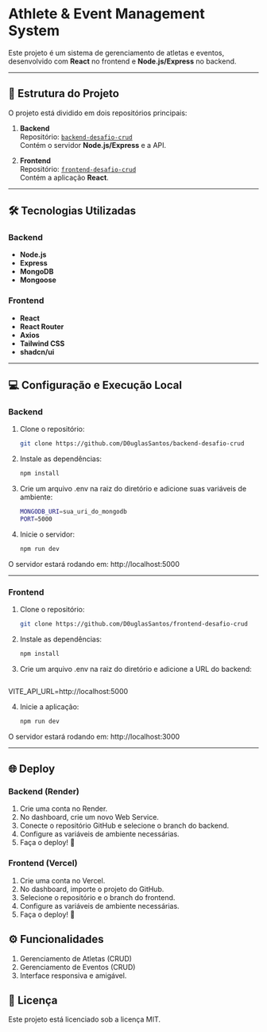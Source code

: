 # **Athlete & Event Management System**

Este projeto é um sistema de gerenciamento de atletas e eventos, desenvolvido com **React** no frontend e **Node.js/Express** no backend.
 
---

## 📂 **Estrutura do Projeto**

O projeto está dividido em dois repositórios principais:

1. **Backend**  
   Repositório: [`backend-desafio-crud`](https://github.com/D0uglasSantos/backend-desafio-crud/tree/main)  
   Contém o servidor **Node.js/Express** e a API.  

2. **Frontend**  
   Repositório: [`frontend-desafio-crud`](https://github.com/D0uglasSantos/frontend-desafio-crud)  
   Contém a aplicação **React**.

---

## 🛠 **Tecnologias Utilizadas**

### **Backend**
- **Node.js**
- **Express**
- **MongoDB**
- **Mongoose**

### **Frontend**
- **React**
- **React Router**
- **Axios**
- **Tailwind CSS**
- **shadcn/ui**

---

## 💻 **Configuração e Execução Local**

### **Backend**

1. Clone o repositório:  
   ```bash
   git clone https://github.com/D0uglasSantos/backend-desafio-crud

2. Instale as dependências:  
   ```bash
   npm install

3. Crie um arquivo .env na raiz do diretório e adicione suas variáveis de ambiente:  
   ```bash
   MONGODB_URI=sua_uri_do_mongodb
   PORT=5000

4. Inicie o servidor: 
   ```bash
   npm run dev

O servidor estará rodando em:
http://localhost:5000


---

### **Frontend**

1. Clone o repositório:  
   ```bash
   git clone https://github.com/D0uglasSantos/frontend-desafio-crud

2. Instale as dependências:
   ```bash
   npm install

3. Crie um arquivo .env na raiz do diretório e adicione a URL do backend:
   ```bash
  VITE_API_URL=http://localhost:5000

4. Inicie a aplicação:  
   ```bash
   npm run dev

O servidor estará rodando em:
http://localhost:3000

---

## 🌐 **Deploy**

### **Backend (Render)**

1. Crie uma conta no Render.
2. No dashboard, crie um novo Web Service.
3. Conecte o repositório GitHub e selecione o branch do backend.
4. Configure as variáveis de ambiente necessárias.
5. Faça o deploy! 🎉

### **Frontend (Vercel)**

1. Crie uma conta no Vercel.
2. No dashboard, importe o projeto do GitHub.
3. Selecione o repositório e o branch do frontend.
4. Configure as variáveis de ambiente necessárias.
5. Faça o deploy! 🚀

## ⚙ **Funcionalidades**

1. Gerenciamento de Atletas (CRUD)
2. Gerenciamento de Eventos (CRUD)
3. Interface responsiva e amigável.

## 📜 **Licença**

Este projeto está licenciado sob a licença MIT.
